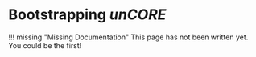 # Bootstrapping _unCORE_

!!! missing "Missing Documentation"
    This page has not been written yet. You could be the first! 

[//]: # (Links)
